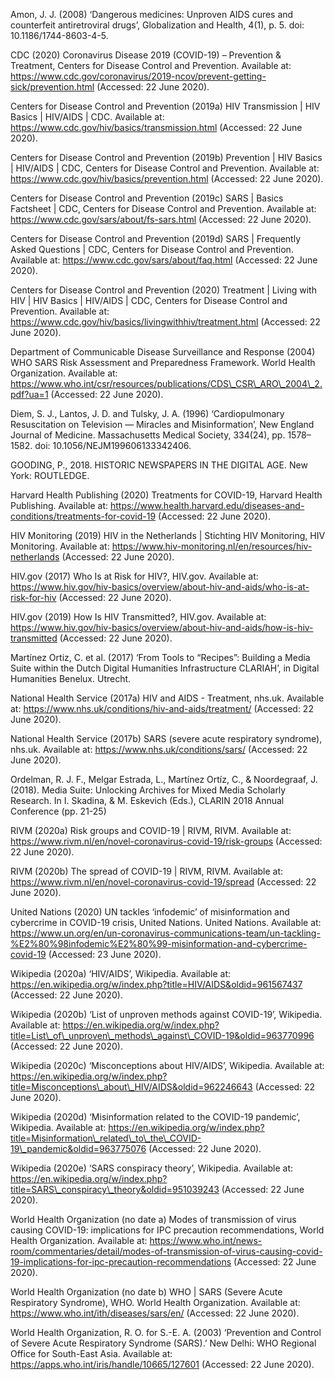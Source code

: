 Amon, J. J. (2008) ‘Dangerous medicines: Unproven AIDS cures and counterfeit antiretroviral drugs’, Globalization and Health, 4(1), p. 5. doi: 10.1186/1744-8603-4-5.

CDC (2020) Coronavirus Disease 2019 (COVID-19) – Prevention & Treatment, Centers for Disease Control and Prevention. Available at: https://www.cdc.gov/coronavirus/2019-ncov/prevent-getting-sick/prevention.html (Accessed: 22 June 2020).

Centers for Disease Control and Prevention (2019a) HIV Transmission | HIV Basics | HIV/AIDS | CDC. Available at: https://www.cdc.gov/hiv/basics/transmission.html (Accessed: 22 June 2020).

Centers for Disease Control and Prevention (2019b) Prevention | HIV Basics | HIV/AIDS | CDC, Centers for Disease Control and Prevention. Available at: https://www.cdc.gov/hiv/basics/prevention.html (Accessed: 22 June 2020).

Centers for Disease Control and Prevention (2019c) SARS | Basics Factsheet | CDC, Centers for Disease Control and Prevention. Available at: https://www.cdc.gov/sars/about/fs-sars.html (Accessed: 22 June 2020).

Centers for Disease Control and Prevention (2019d) SARS | Frequently Asked Questions | CDC, Centers for Disease Control and Prevention. Available at: https://www.cdc.gov/sars/about/faq.html (Accessed: 22 June 2020).

Centers for Disease Control and Prevention (2020) Treatment | Living with HIV | HIV Basics | HIV/AIDS | CDC, Centers for Disease Control and Prevention. Available at: https://www.cdc.gov/hiv/basics/livingwithhiv/treatment.html (Accessed: 22 June 2020).

Department of Communicable Disease Surveillance and Response (2004) WHO SARS Risk Assessment and Preparedness Framework. World Health Organization. Available at: https://www.who.int/csr/resources/publications/CDS\_CSR\_ARO\_2004\_2.pdf?ua=1 (Accessed: 22 June 2020).

Diem, S. J., Lantos, J. D. and Tulsky, J. A. (1996) ‘Cardiopulmonary Resuscitation on Television — Miracles and Misinformation’, New England Journal of Medicine. Massachusetts Medical Society, 334(24), pp. 1578–1582. doi: 10.1056/NEJM199606133342406.

GOODING, P., 2018. HISTORIC NEWSPAPERS IN THE DIGITAL AGE. New York: ROUTLEDGE.

Harvard Health Publishing (2020) Treatments for COVID-19, Harvard Health Publishing. Available at: https://www.health.harvard.edu/diseases-and-conditions/treatments-for-covid-19 (Accessed: 22 June 2020).

HIV Monitoring (2019) HIV in the Netherlands | Stichting HIV Monitoring, HIV Monitoring. Available at: https://www.hiv-monitoring.nl/en/resources/hiv-netherlands (Accessed: 22 June 2020).

HIV.gov (2017) Who Is at Risk for HIV?, HIV.gov. Available at: https://www.hiv.gov/hiv-basics/overview/about-hiv-and-aids/who-is-at-risk-for-hiv (Accessed: 22 June 2020).

HIV.gov (2019) How Is HIV Transmitted?, HIV.gov. Available at: https://www.hiv.gov/hiv-basics/overview/about-hiv-and-aids/how-is-hiv-transmitted (Accessed: 22 June 2020).

Martínez Ortiz, C. et al. (2017) ‘From Tools to “Recipes”: Building a Media Suite within the Dutch Digital Humanities Infrastructure CLARIAH’, in Digital Humanities Benelux. Utrecht.

National Health Service (2017a) HIV and AIDS - Treatment, nhs.uk. Available at: https://www.nhs.uk/conditions/hiv-and-aids/treatment/ (Accessed: 22 June 2020).

National Health Service (2017b) SARS (severe acute respiratory syndrome), nhs.uk. Available at: https://www.nhs.uk/conditions/sars/ (Accessed: 22 June 2020).

Ordelman, R. J. F., Melgar Estrada, L., Martínez Ortíz, C., & Noordegraaf, J. (2018). Media Suite: Unlocking Archives for Mixed Media Scholarly Research. In I. Skadina, & M. Eskevich (Eds.), CLARIN 2018 Annual Conference (pp. 21-25)

RIVM (2020a) Risk groups and COVID-19 | RIVM, RIVM. Available at: https://www.rivm.nl/en/novel-coronavirus-covid-19/risk-groups (Accessed: 22 June 2020).

RIVM (2020b) The spread of COVID-19 | RIVM, RIVM. Available at: https://www.rivm.nl/en/novel-coronavirus-covid-19/spread (Accessed: 22 June 2020).

United Nations (2020) UN tackles ‘infodemic’ of misinformation and cybercrime in COVID-19 crisis, United Nations. United Nations. Available at: https://www.un.org/en/un-coronavirus-communications-team/un-tackling-%E2%80%98infodemic%E2%80%99-misinformation-and-cybercrime-covid-19 (Accessed: 23 June 2020).

Wikipedia (2020a) ‘HIV/AIDS’, Wikipedia. Available at: https://en.wikipedia.org/w/index.php?title=HIV/AIDS&oldid=961567437 (Accessed: 22 June 2020).

Wikipedia (2020b) ‘List of unproven methods against COVID-19’, Wikipedia. Available at: https://en.wikipedia.org/w/index.php?title=List\_of\_unproven\_methods\_against\_COVID-19&oldid=963770996 (Accessed: 22 June 2020).

Wikipedia (2020c) ‘Misconceptions about HIV/AIDS’, Wikipedia. Available at: https://en.wikipedia.org/w/index.php?title=Misconceptions\_about\_HIV/AIDS&oldid=962246643 (Accessed: 22 June 2020).

Wikipedia (2020d) ‘Misinformation related to the COVID-19 pandemic’, Wikipedia. Available at: https://en.wikipedia.org/w/index.php?title=Misinformation\_related\_to\_the\_COVID-19\_pandemic&oldid=963775076 (Accessed: 22 June 2020).

Wikipedia (2020e) ‘SARS conspiracy theory’, Wikipedia. Available at: https://en.wikipedia.org/w/index.php?title=SARS\_conspiracy\_theory&oldid=951039243 (Accessed: 22 June 2020).

World Health Organization (no date a) Modes of transmission of virus causing COVID-19: implications for IPC precaution recommendations, World Health Organization. Available at: https://www.who.int/news-room/commentaries/detail/modes-of-transmission-of-virus-causing-covid-19-implications-for-ipc-precaution-recommendations (Accessed: 22 June 2020).

World Health Organization (no date b) WHO | SARS (Severe Acute Respiratory Syndrome), WHO. World Health Organization. Available at: https://www.who.int/ith/diseases/sars/en/ (Accessed: 22 June 2020).

World Health Organization, R. O. for S.-E. A. (2003) ‘Prevention and Control of Severe Acute Respiratory Syndrome (SARS).’ New Delhi: WHO Regional Office for South-East Asia. Available at: https://apps.who.int/iris/handle/10665/127601 (Accessed: 22 June 2020).


